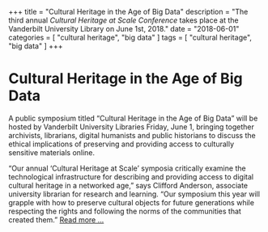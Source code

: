 +++
title = "Cultural Heritage in the Age of Big Data"
description = "The third annual *Cultural Heritage at Scale Conference* takes place at the Vanderbilt University Library on June 1st, 2018."
date = "2018-06-01"
categories = [ "cultural heritage", "big data" ]
tags = [
    "cultural heritage",
    "big data"
]
+++

# Cultural Heritage in the Age of Big Data

A public symposium titled “Cultural Heritage in the Age of Big Data” will be hosted by Vanderbilt University Libraries Friday, June 1, bringing together archivists, librarians, digital humanists and public historians to discuss the ethical implications of preserving and providing access to culturally sensitive materials online.

“Our annual ‘Cultural Heritage at Scale’ symposia critically examine the technological infrastructure for describing and providing access to digital cultural heritage in a networked age,” says Clifford Anderson, associate university librarian for research and learning. “Our symposium this year will grapple with how to preserve cultural objects for future generations while respecting the rights and following the norms of the communities that created them.” [Read more ...](https://news.vanderbilt.edu/2018/05/03/vanderbilt-libraries-to-host-cultural-heritage-in-the-age-of-big-data-symposium-june-1/)
